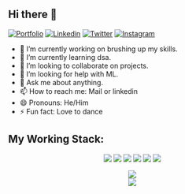 ## Hi there 👋

<!--
**shikhargupta-in/shikhargupta-in** is a ✨ _special_ ✨ repository because its `README.md` (this file) appears on your GitHub profile.

Here are some ideas to get you started: -->

[![Portfolio](https://img.shields.io/website?color=blue&label=Portfolio&style=flat&up_message=Online&url=http://shikhargupta-in.github.io/)](http://shikhargupta-in.github.io/)
[![Linkedin](https://img.shields.io/badge/shikhar_gupta_in-black?style=flat&logo=Linkedin&logoColor=blue&link=https://www.linkedin.com/in/shikhar-gupta-in/)](https://www.linkedin.com/in/shikhar-gupta-in/)
[![Twitter](https://img.shields.io/badge/shikhargupta_in-black?style=flat&logo=Twitter&logoColor=blue&link=https://twitter.com/shikhargupta_in)](https://twitter.com/shikhargupta_in)
[![Instagram](https://img.shields.io/badge/shikhargupta_in-black?style=flat&logo=Instagram&logoColor=pink&link=https://www.instagram.com/shikhargupta_in/)](https://www.instagram.com/shikhargupta_in/)

- 🔭 I’m currently working on brushing up my skills.
- 🌱 I’m currently learning dsa.
- 👯 I’m looking to collaborate on projects.
- 🤔 I’m looking for help with ML.
- 💬 Ask me about anything.
- 📫 How to reach me: Mail or linkedin
- 😄 Pronouns: He/Him
- ⚡ Fun fact: Love to dance

## My Working Stack:
<div align="center">
    <img src="https://img.shields.io/badge/-C++-2D0063?&style=flat&logo=c%2B%2B&logoColor=white" />
    <img src="https://img.shields.io/badge/-C-00599C?&style=flat&logo=c%2B%2B&logoColor=white" />
    <img src="https://img.shields.io/badge/-Python-1E415D?style=flat&logo=python" />
    <img src="https://img.shields.io/badge/-HTML-F1662B?&style=flat&logo=html5&logoColor=white"/>
    <img src="https://img.shields.io/badge/-CSS-146DAF?&style=flat&logo=css3&logoColor=white"/>
    <img src="https://img.shields.io/badge/-git-F05033?&style=flat&logo=git&logoColor=white"/>
</div>

<p align="center">
    <img src="https://github-readme-stats.vercel.app/api?username=shikhargupta-in&show_icons=true&title_color=08fdd8&icon_color=bb2acf&text_color=ffffff&bg_color=0a192f&count_private=true"/><br>
    <img src="https://github-readme-stats.vercel.app/api/top-langs/?username=shikhargupta-in&show_icons=true&title_color=08fdd8&icon_color=bb2acf&text_color=ffffff&bg_color=0a192f&count_private=true"/>
</p>
